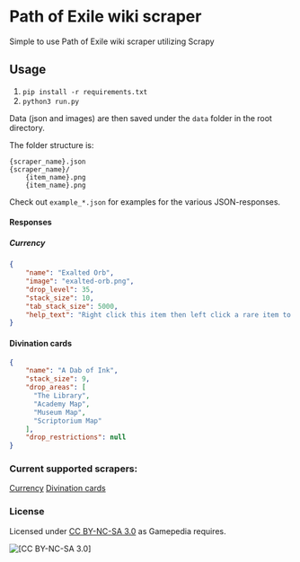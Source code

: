 # Path of Exile wiki scraper

Simple to use Path of Exile wiki scraper utilizing Scrapy

## Usage
1) `pip install -r requirements.txt`
2) `python3 run.py`

Data (json and images) are then saved under the `data` folder in the root directory.

The folder structure is: 

```
{scraper_name}.json
{scraper_name}/
	{item_name}.png
	{item_name}.png
```

Check out `example_*.json` for examples for the various JSON-responses.

#### Responses

##### Currency
```json
{
	"name": "Exalted Orb",
	"image": "exalted-orb.png",
	"drop_level": 35,
	"stack_size": 10,
	"tab_stack_size": 5000,
	"help_text": "Right click this item then left click a rare item to apply it. Rare items can have up to six random modifiers. The item's Catalyst quality increases the chance of applying a modifier which matches the quality type. Removes 20% Quality applied by Catalysts on use.<br>Shift click to unstack."
}
```

#### Divination cards
```json
{
	"name": "A Dab of Ink",
    "stack_size": 9,
    "drop_areas": [
      "The Library",
      "Academy Map",
      "Museum Map",
      "Scriptorium Map"
    ],
	"drop_restrictions": null
}
```


### Current supported scrapers:

[Currency](https://pathofexile.gamepedia.com/Currency)
[Divination cards](https://pathofexile.gamepedia.com/Divination_card)

### License
Licensed under [CC BY-NC-SA 3.0](https://creativecommons.org/licenses/by-nc-sa/3.0/) as Gamepedia requires.

![[CC BY-NC-SA 3.0]](https://i.creativecommons.org/l/by-nc-sa/3.0/88x31.png)